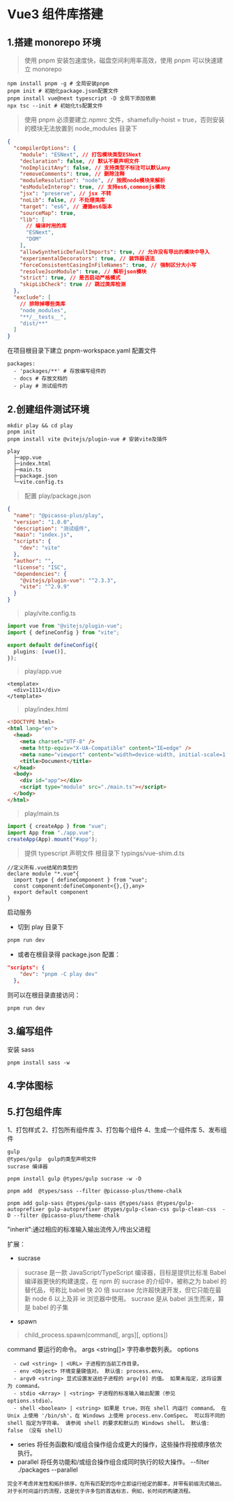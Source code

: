 # Vue3 组件库搭建

## 1.搭建 monorepo 环境

> 使用 pnpm 安装包速度快，磁盘空间利用率高效，使用 pnpm 可以快速建立 monorepo

```
npm install pnpm -g # 全局安装pnpm
pnpm init # 初始化package.json配置文件
pnpm install vue@next typescript -D 全局下添加依赖
npx tsc --init # 初始化ts配置文件
```

> 使用 pnpm 必须要建立.npmrc 文件，shamefully-hoist = true，否则安装的模块无法放置到 node_modules 目录下

```json
{
  "compilerOptions": {
    "module": "ESNext", // 打包模块类型ESNext
    "declaration": false, // 默认不要声明文件
    "noImplicitAny": false, // 支持类型不标注可以默认any
    "removeComments": true, // 删除注释
    "moduleResolution": "node", // 按照node模块来解析
    "esModuleInterop": true, // 支持es6,commonjs模块
    "jsx": "preserve", // jsx 不转
    "noLib": false, // 不处理类库
    "target": "es6", // 遵循es6版本
    "sourceMap": true,
    "lib": [
      // 编译时用的库
      "ESNext",
      "DOM"
    ],
    "allowSyntheticDefaultImports": true, // 允许没有导出的模块中导入
    "experimentalDecorators": true, // 装饰器语法
    "forceConsistentCasingInFileNames": true, // 强制区分大小写
    "resolveJsonModule": true, // 解析json模块
    "strict": true, // 是否启动严格模式
    "skipLibCheck": true // 跳过类库检测
  },
  "exclude": [
    // 排除掉哪些类库
    "node_modules",
    "**/__tests__",
    "dist/**"
  ]
}
```

在项目根目录下建立 pnpm-workspace.yaml 配置文件

```
packages:
  - 'packages/**' # 存放编写组件的
  - docs # 存放文档的
  - play # 测试组件的
```

## 2.创建组件测试环境

```
mkdir play && cd play
pnpm init
pnpm install vite @vitejs/plugin-vue # 安装vite及插件
```

```
play
  ├─app.vue
  ├─index.html
  ├─main.ts
  ├─package.json
  └─vite.config.ts
```

> 配置 play/package.json

```json
{
  "name": "@picasso-plus/play",
  "version": "1.0.0",
  "description": "测试组件",
  "main": "index.js",
  "scripts": {
    "dev": "vite"
  },
  "author": "",
  "license": "ISC",
  "dependencies": {
    "@vitejs/plugin-vue": "^2.3.3",
    "vite": "^2.9.9"
  }
}
```

> play/vite.config.ts

```ts
import vue from "@vitejs/plugin-vue";
import { defineConfig } from "vite";

export default defineConfig({
  plugins: [vue()],
});
```

> play/app.vue

```vue
<template>
  <div>1111</div>
</template>
```

> play/index.html

```html
<!DOCTYPE html>
<html lang="en">
  <head>
    <meta charset="UTF-8" />
    <meta http-equiv="X-UA-Compatible" content="IE=edge" />
    <meta name="viewport" content="width=device-width, initial-scale=1.0" />
    <title>Document</title>
  </head>
  <body>
    <div id="app"></div>
    <script type="module" src="./main.ts"></script>
  </body>
</html>
```

> play/main.ts

```ts
import { createApp } from "vue";
import App from "./app.vue";
createApp(App).mount("#app");
```

> 提供 typescript 声明文件 根目录下 typings/vue-shim.d.ts

```
//定义所有.vue结尾的类型的
declare module "*.vue"{
  import type { defineComponent } from "vue";
  const component:defineComponent<{},{},any>
  export default component
}
```

启动服务

- 切到 play 目录下

```bash
pnpm run dev
```

- 或者在根目录得 package.json 配置：

```json
"scripts": {
    "dev": "pnpm -C play dev"
  },
```

则可以在根目录直接访问：

```
pnpm run dev
```

## 3.编写组件

安装 sass

```
pnpm install sass -w

```

## 4.字体图标

## 5.打包组件库

1、打包样式 2、打包所有组件库 3、打包每个组件 4、生成一个组件库 5、发布组件

```
gulp
@types/gulp  gulp的类型声明文件
sucrase 编译器

pnpm install gulp @types/gulp sucrase -w -D

pnpm add  @types/sass --filter @picasso-plus/theme-chalk

```

```
pnpm add gulp-sass @types/gulp-sass @types/sass @types/gulp-autoprefixer gulp-autoprefixer @types/gulp-clean-css gulp-clean-css  -D --filter @picasso-plus/theme-chalk
```

"inherit":通过相应的标准输入输出流传入/传出父进程

扩展：

- sucrase

> sucrase 是一款 JavaScript/TypeScript 编译器，目标是提供比标准 Babel 编译器更快的构建速度，在 npm 的 sucrase 的介绍中，被称之为 babel 的替代品，号称比 babel 快 20 倍
> sucrase 允许超快速开发，但它只能在最新 node 6 以上及非 ie 浏览器中使用。
> sucrase 是从 babel 派生而来，算是 babel 的子集

- spawn

> child_process.spawn(command[, args][, options])

command <string> 要运行的命令。
args <string[]> 字符串参数列表。
options <Object>

```
  - cwd <string> | <URL> 子进程的当前工作目录。
  - env <Object> 环境变量键值对。 默认值: process.env。
  - argv0 <string> 显式设置发送给子进程的 argv[0] 的值。 如果未指定，这将设置为 command。
  - stdio <Array> | <string> 子进程的标准输入输出配置（参见 options.stdio）。
  - shell <boolean> | <string> 如果是 true，则在 shell 内运行 command。 在 Unix 上使用 '/bin/sh'，在 Windows 上使用 process.env.ComSpec。 可以将不同的 shell 指定为字符串。 请参阅 shell 的要求和默认的 Windows shell。 默认值: false （没有 shell）
```

- series 将任务函数和/或组合操作组合成更大的操作，这些操作将按顺序依次执行。
- parallel 将任务功能和/或组合操作组合成同时执行的较大操作。
  --filter ./packages
  --parallel

```
完全不考虑并发性和拓扑排序，在所有匹配的包中立即运行给定的脚本，并带有前缀流式输出。对于长时间运行的流程，这是优于许多包的首选标志，例如，长时间的构建流程。
```
